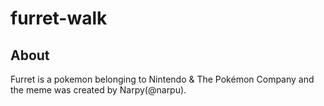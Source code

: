 # furret-walk

## About
Furret is a pokemon belonging to Nintendo & The Pokémon Company and the meme was created by Narpy(@narpu).



